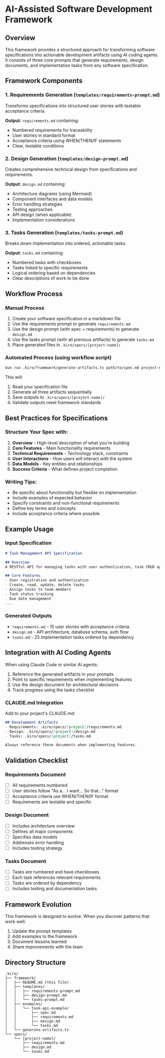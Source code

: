 # AI-Assisted Software Development Framework

## Overview

This framework provides a structured approach for transforming software specifications into actionable development artifacts using AI coding agents. It consists of three core prompts that generate requirements, design documents, and implementation tasks from any software specification.

## Framework Components

### 1. Requirements Generation (`templates/requirements-prompt.md`)
Transforms specifications into structured user stories with testable acceptance criteria.

**Output:** `requirements.md` containing:
- Numbered requirements for traceability
- User stories in standard format
- Acceptance criteria using WHEN/THEN/IF statements
- Clear, testable conditions

### 2. Design Generation (`templates/design-prompt.md`)
Creates comprehensive technical design from specifications and requirements.

**Output:** `design.md` containing:
- Architecture diagrams (using Mermaid)
- Component interfaces and data models
- Error handling strategies
- Testing approaches
- API design (when applicable)
- Implementation considerations

### 3. Tasks Generation (`templates/tasks-prompt.md`)
Breaks down implementation into ordered, actionable tasks.

**Output:** `tasks.md` containing:
- Numbered tasks with checkboxes
- Tasks linked to specific requirements
- Logical ordering based on dependencies
- Clear descriptions of work to be done

## Workflow Process

### Manual Process
1. Create your software specification in a markdown file
2. Use the requirements prompt to generate `requirements.md`
3. Use the design prompt (with spec + requirements) to generate `design.md`
4. Use the tasks prompt (with all previous artifacts) to generate `tasks.md`
5. Place generated files in `.kiro/specs/[project-name]/`

### Automated Process (using workflow script)
```bash
bun run .kiro/framework/generate-artifacts.ts path/to/spec.md project-name
```

This will:
1. Read your specification file
2. Generate all three artifacts sequentially
3. Save outputs to `.kiro/specs/[project-name]/`
4. Validate outputs meet framework standards

## Best Practices for Specifications

### Structure Your Spec with:
1. **Overview** - High-level description of what you're building
2. **Core Features** - Main functionality requirements
3. **Technical Requirements** - Technology stack, constraints
4. **User Interactions** - How users will interact with the system
5. **Data Models** - Key entities and relationships
6. **Success Criteria** - What defines project completion

### Writing Tips:
- Be specific about functionality but flexible on implementation
- Include examples of expected behavior
- Specify constraints and non-functional requirements
- Define key terms and concepts
- Include acceptance criteria where possible

## Example Usage

### Input Specification
```markdown
# Task Management API Specification

## Overview
A RESTful API for managing tasks with user authentication, task CRUD operations, and team collaboration features.

## Core Features
- User registration and authentication
- Create, read, update, delete tasks
- Assign tasks to team members
- Task status tracking
- Due date management
...
```

### Generated Outputs
- `requirements.md` - 15 user stories with acceptance criteria
- `design.md` - API architecture, database schema, auth flow
- `tasks.md` - 25 implementation tasks ordered by dependency

## Integration with AI Coding Agents

When using Claude Code or similar AI agents:
1. Reference the generated artifacts in your prompts
2. Point to specific requirements when implementing features
3. Use the design document for architectural decisions
4. Track progress using the tasks checklist

### CLAUDE.md Integration
Add to your project's CLAUDE.md:
```markdown
## Development Artifacts
- Requirements: .kiro/specs/[project]/requirements.md
- Design: .kiro/specs/[project]/design.md
- Tasks: .kiro/specs/[project]/tasks.md

Always reference these documents when implementing features.
```

## Validation Checklist

### Requirements Document
- [ ] All requirements numbered
- [ ] User stories follow "As a... I want... So that..." format
- [ ] Acceptance criteria use WHEN/THEN/IF format
- [ ] Requirements are testable and specific

### Design Document
- [ ] Includes architecture overview
- [ ] Defines all major components
- [ ] Specifies data models
- [ ] Addresses error handling
- [ ] Includes testing strategy

### Tasks Document
- [ ] Tasks are numbered and have checkboxes
- [ ] Each task references relevant requirements
- [ ] Tasks are ordered by dependency
- [ ] Includes testing and documentation tasks

## Framework Evolution

This framework is designed to evolve. When you discover patterns that work well:
1. Update the prompt templates
2. Add examples to the framework
3. Document lessons learned
4. Share improvements with the team

## Directory Structure

```
.kiro/
├── framework/
│   ├── README.md (this file)
│   ├── templates/
│   │   ├── requirements-prompt.md
│   │   ├── design-prompt.md
│   │   └── tasks-prompt.md
│   ├── examples/
│   │   └── task-api-example/
│   │       ├── spec.md
│   │       ├── requirements.md
│   │       ├── design.md
│   │       └── tasks.md
│   └── generate-artifacts.ts
└── specs/
    └── [project-name]/
        ├── requirements.md
        ├── design.md
        └── tasks.md
```